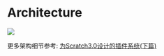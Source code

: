 # Architecture
![](http://olk8jbdzi.bkt.clouddn.com/%E6%8F%92%E4%BB%B6%E7%B3%BB%E7%BB%9F.png)


更多架构细节参考: <a href="https://blog.just4fun.site/scratch3-plugin-2.html" target="_blank">为Scratch3.0设计的插件系统(下篇)</a>